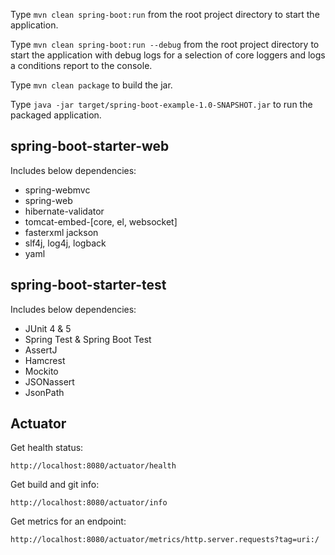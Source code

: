 Type `mvn clean spring-boot:run` from the root project directory to start the application.

Type `mvn clean spring-boot:run --debug` from the root project directory to start the application with debug logs for a selection of core loggers and logs a conditions report to the console.

Type `mvn clean package` to build the jar.

Type `java -jar target/spring-boot-example-1.0-SNAPSHOT.jar` to run the packaged application.

## spring-boot-starter-web

Includes below dependencies:

- spring-webmvc
- spring-web
- hibernate-validator
- tomcat-embed-[core, el, websocket]
- fasterxml jackson
- slf4j, log4j, logback
- yaml

## spring-boot-starter-test

Includes below dependencies:

- JUnit 4 & 5
- Spring Test & Spring Boot Test
- AssertJ
- Hamcrest
- Mockito
- JSONassert
- JsonPath

## Actuator

Get health status:

``http://localhost:8080/actuator/health``

Get build and git info:

``http://localhost:8080/actuator/info``

Get metrics for an endpoint:

``http://localhost:8080/actuator/metrics/http.server.requests?tag=uri:/``